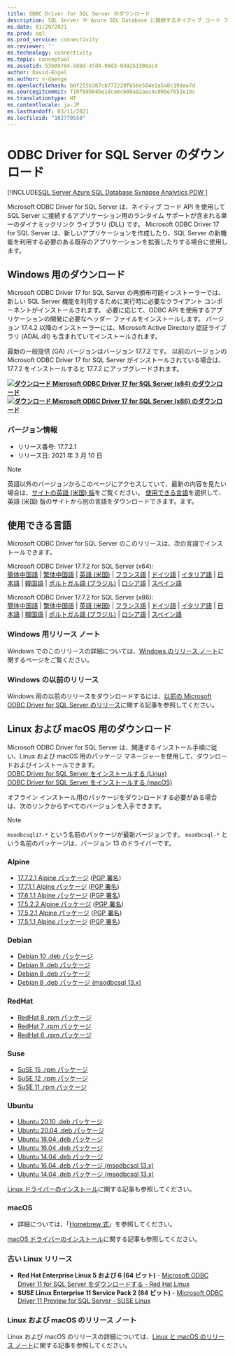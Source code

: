 ```yaml
---
title: ODBC Driver for SQL Server のダウンロード
description: SQL Server や Azure SQL Database に接続するネイティブ コード アプリケーションを開発するには、Microsoft ODBC Driver for SQL Server をダウンロードします。
ms.date: 01/29/2021
ms.prod: sql
ms.prod_service: connectivity
ms.reviewer: ''
ms.technology: connectivity
ms.topic: conceptual
ms.assetid: 53b09784-bb9d-4fd4-99d3-0492b3308ac4
author: David-Engel
ms.author: v-daenge
ms.openlocfilehash: b0f215b387cb772220fb56e504e1a5a8c19daa7d
ms.sourcegitcommit: f10f0d604be1dce6c600a92aec4c095e7b52e19c
ms.translationtype: HT
ms.contentlocale: ja-JP
ms.lasthandoff: 03/11/2021
ms.locfileid: "102770550"
---
```

# <a name="download-odbc-driver-for-sql-server"></a>ODBC Driver for SQL Server のダウンロード

[!INCLUDE[SQL Server Azure SQL Database Synapse Analytics PDW ](../../includes/applies-to-version/sql-asdb-asdbmi-asa-pdw.md)]

Microsoft ODBC Driver for SQL Server は、ネイティブ コード API を使用して SQL Server に接続するアプリケーション用のランタイム サポートが含まれる単一のダイナミックリンク ライブラリ (DLL) です。 Microsoft ODBC Driver 17 for SQL Server は、新しいアプリケーションを作成したり、SQL Server の新機能を利用する必要のある既存のアプリケーションを拡張したりする場合に使用します。

## <a name="download-for-windows"></a>Windows 用のダウンロード

Microsoft ODBC Driver 17 for SQL Server の再頒布可能インストーラーでは、新しい SQL Server 機能を利用するために実行時に必要なクライアント コンポーネントがインストールされます。 必要に応じて、ODBC API を使用するアプリケーションの開発に必要なヘッダー ファイルをインストールします。 バージョン 17.4.2 以降のインストーラーには、Microsoft Active Directory 認証ライブラリ (ADAL.dll) も含まれていてインストールされます。

最新の一般提供 (GA) バージョンはバージョン 17.7.2 です。 以前のバージョンの Microsoft ODBC Driver 17 for SQL Server がインストールされている場合は、17.7.2 をインストールすると 17.7.2 にアップグレードされます。

**[![ダウンロード](../../ssms/media/download-icon.png) Microsoft ODBC Driver 17 for SQL Server (x64) のダウンロード](https://go.microsoft.com/fwlink/?linkid=2156851)**  
**[![ダウンロード](../../ssms/media/download-icon.png) Microsoft ODBC Driver 17 for SQL Server (x86) のダウンロード](https://go.microsoft.com/fwlink/?linkid=2156749)**  

### <a name="version-information"></a>バージョン情報

- リリース番号: 17.7.2.1
- リリース日: 2021 年 3 月 10 日

> [!Note]
> 英語以外のバージョンからこのページにアクセスしていて、最新の内容を見たい場合は、[サイトの英語 (米国) 版]()をご覧ください。 [使用できる言語](#available-languages)を選択して、英語 (米国) 版のサイトから別の言語をダウンロードできます。ます。

## <a name="available-languages"></a>使用できる言語

Microsoft ODBC Driver for SQL Server のこのリリースは、次の言語でインストールできます。

Microsoft ODBC Driver 17.7.2 for SQL Server (x64):  
[簡体中国語](https://go.microsoft.com/fwlink/?linkid=2156851&clcid=0x804) | [繁体中国語](https://go.microsoft.com/fwlink/?linkid=2156851&clcid=0x404) | [英語 (米国)](https://go.microsoft.com/fwlink/?linkid=2156851&clcid=0x409) | [フランス語](https://go.microsoft.com/fwlink/?linkid=2156851&clcid=0x40c) | [ドイツ語](https://go.microsoft.com/fwlink/?linkid=2156851&clcid=0x407) | [イタリア語](https://go.microsoft.com/fwlink/?linkid=2156851&clcid=0x410) | [日本語](https://go.microsoft.com/fwlink/?linkid=2156851&clcid=0x411) | [韓国語](https://go.microsoft.com/fwlink/?linkid=2156851&clcid=0x412) | [ポルトガル語 (ブラジル)](https://go.microsoft.com/fwlink/?linkid=2156851&clcid=0x416) | [ロシア語](https://go.microsoft.com/fwlink/?linkid=2156851&clcid=0x419) | [スペイン語](https://go.microsoft.com/fwlink/?linkid=2156851&clcid=0x40a)

Microsoft ODBC Driver 17.7.2 for SQL Server (x86):  
[簡体中国語](https://go.microsoft.com/fwlink/?linkid=2156749&clcid=0x804) | [繁体中国語](https://go.microsoft.com/fwlink/?linkid=2156749&clcid=0x404) | [英語 (米国)](https://go.microsoft.com/fwlink/?linkid=2156749&clcid=0x409) | [フランス語](https://go.microsoft.com/fwlink/?linkid=2156749&clcid=0x40c) | [ドイツ語](https://go.microsoft.com/fwlink/?linkid=2156749&clcid=0x407) | [イタリア語](https://go.microsoft.com/fwlink/?linkid=2156749&clcid=0x410) | [日本語](https://go.microsoft.com/fwlink/?linkid=2156749&clcid=0x411) | [韓国語](https://go.microsoft.com/fwlink/?linkid=2156749&clcid=0x412) | [ポルトガル語 (ブラジル)](https://go.microsoft.com/fwlink/?linkid=2156749&clcid=0x416) | [ロシア語](https://go.microsoft.com/fwlink/?linkid=2156749&clcid=0x419) | [スペイン語](https://go.microsoft.com/fwlink/?linkid=2156749&clcid=0x40a)

### <a name="release-notes-for-windows"></a>Windows 用リリース ノート

Windows でのこのリリースの詳細については、[Windows のリリース ノート](windows\release-notes-odbc-sql-server-windows.md)に関するページをご覧ください。

### <a name="previous-releases-for-windows"></a>Windows の以前のリリース

Windows 用の以前のリリースをダウンロードするには、[以前の Microsoft ODBC Driver for SQL Server のリリース](windows\release-notes-odbc-sql-server-windows.md#previous-releases)に関する記事を参照してください。

## <a name="download-for-linux-and-macos"></a>Linux および macOS 用のダウンロード

Microsoft ODBC Driver for SQL Server は、関連するインストール手順に従い、Linux および macOS 用のパッケージ マネージャーを使用して、ダウンロードおよびインストールできます。  
[ODBC Driver for SQL Server をインストールする (Linux)](linux-mac\installing-the-microsoft-odbc-driver-for-sql-server.md)  
[ODBC Driver for SQL Server をインストールする (macOS)](linux-mac\install-microsoft-odbc-driver-sql-server-macos.md)  

オフライン インストール用のパッケージをダウンロードする必要がある場合は、次のリンクからすべてのバージョンを入手できます。

> [!Note]
> `msodbcsql17-*` という名前のパッケージが最新バージョンです。 `msodbcsql-*` という名前のパッケージは、バージョン 13 のドライバーです。

### <a name="alpine"></a>Alpine

- [17.7.2.1 Alpine パッケージ](https://download.microsoft.com/download/e/4/e/e4e67866-dffd-428c-aac7-8d28ddafb39b/msodbcsql17_17.7.2.1-1_amd64.apk) ([PGP 署名](https://download.microsoft.com/download/e/4/e/e4e67866-dffd-428c-aac7-8d28ddafb39b/msodbcsql17_17.7.2.1-1_amd64.sig))
- [17.7.1.1 Alpine パッケージ](https://download.microsoft.com/download/e/4/e/e4e67866-dffd-428c-aac7-8d28ddafb39b/msodbcsql17_17.7.1.1-1_amd64.apk) ([PGP 署名](https://download.microsoft.com/download/e/4/e/e4e67866-dffd-428c-aac7-8d28ddafb39b/msodbcsql17_17.7.1.1-1_amd64.sig))
- [17.6.1.1 Alpine パッケージ](https://download.microsoft.com/download/e/4/e/e4e67866-dffd-428c-aac7-8d28ddafb39b/msodbcsql17_17.6.1.1-1_amd64.apk) ([PGP 署名](https://download.microsoft.com/download/e/4/e/e4e67866-dffd-428c-aac7-8d28ddafb39b/msodbcsql17_17.6.1.1-1_amd64.sig))
- [17.5.2.2 Alpine パッケージ](https://download.microsoft.com/download/e/4/e/e4e67866-dffd-428c-aac7-8d28ddafb39b/msodbcsql17_17.5.2.2-1_amd64.apk) ([PGP 署名](https://download.microsoft.com/download/e/4/e/e4e67866-dffd-428c-aac7-8d28ddafb39b/msodbcsql17_17.5.2.2-1_amd64.sig))
- [17.5.2.1 Alpine パッケージ](https://download.microsoft.com/download/e/4/e/e4e67866-dffd-428c-aac7-8d28ddafb39b/msodbcsql17_17.5.2.1-1_amd64.apk) ([PGP 署名](https://download.microsoft.com/download/e/4/e/e4e67866-dffd-428c-aac7-8d28ddafb39b/msodbcsql17_17.5.2.1-1_amd64.sig))
- [17.5.1.1 Alpine パッケージ](https://download.microsoft.com/download/e/4/e/e4e67866-dffd-428c-aac7-8d28ddafb39b/msodbcsql17_17.5.1.1-1_amd64.apk) ([PGP 署名](https://download.microsoft.com/download/e/4/e/e4e67866-dffd-428c-aac7-8d28ddafb39b/msodbcsql17_17.5.1.1-1_amd64.sig))

### <a name="debian"></a>Debian

- [Debian 10 .deb パッケージ](https://packages.microsoft.com/debian/10/prod/pool/main/m/msodbcsql17/)
- [Debian 9 .deb パッケージ](https://packages.microsoft.com/debian/9/prod/pool/main/m/msodbcsql17/)
- [Debian 8 .deb パッケージ](https://packages.microsoft.com/debian/8/prod/pool/main/m/msodbcsql17/)
- [Debian 8 .deb パッケージ (msodbcsql 13.x)](https://packages.microsoft.com/debian/8/prod/pool/main/m/msodbcsql/)

### <a name="redhat"></a>RedHat

- [RedHat 8 .rpm パッケージ](https://packages.microsoft.com/rhel/8/prod/)
- [RedHat 7 .rpm パッケージ](https://packages.microsoft.com/rhel/7/prod/)
- [RedHat 6 .rpm パッケージ](https://packages.microsoft.com/rhel/6/prod/)

### <a name="suse"></a>Suse

- [SuSE 15 .rpm パッケージ](https://packages.microsoft.com/sles/15/prod/)
- [SuSE 12 .rpm パッケージ](https://packages.microsoft.com/sles/12/prod/)
- [SuSE 11 .rpm パッケージ](https://packages.microsoft.com/sles/11/prod/)

### <a name="ubuntu"></a>Ubuntu

- [Ubuntu 20.10 .deb パッケージ](https://packages.microsoft.com/ubuntu/20.10/prod/pool/main/m/msodbcsql17/)
- [Ubuntu 20.04 .deb パッケージ](https://packages.microsoft.com/ubuntu/20.04/prod/pool/main/m/msodbcsql17/)
- [Ubuntu 18.04 .deb パッケージ](https://packages.microsoft.com/ubuntu/18.04/prod/pool/main/m/msodbcsql17/)
- [Ubuntu 16.04 .deb パッケージ](https://packages.microsoft.com/ubuntu/16.04/prod/pool/main/m/msodbcsql17/)
- [Ubuntu 14.04 .deb パッケージ](https://packages.microsoft.com/ubuntu/14.04/prod/pool/main/m/msodbcsql17/)
- [Ubuntu 16.04 .deb パッケージ (msodbcsql 13.x)](https://packages.microsoft.com/ubuntu/16.04/prod/pool/main/m/msodbcsql/)
- [Ubuntu 14.04 .deb パッケージ (msodbcsql 13.x)](https://packages.microsoft.com/ubuntu/14.04/prod/pool/main/m/msodbcsql/)

[Linux ドライバーのインストール](linux-mac/installing-the-microsoft-odbc-driver-for-sql-server.md)に関する記事も参照してください。

### <a name="macos"></a>macOS

- 詳細については、「[Homebrew 式](https://github.com/Microsoft/homebrew-mssql-release)」を参照してください。

[macOS ドライバーのインストール](linux-mac/install-microsoft-odbc-driver-sql-server-macos.md)に関する記事も参照してください。

### <a name="older-linux-releases"></a>古い Linux リリース

- **Red Hat Enterprise Linux 5 および 6 (64 ビット)**  - [Microsoft ODBC Driver 11 for SQL Server をダウンロードする - Red Hat Linux](https://go.microsoft.com/fwlink/?LinkId=267321)  
- **SUSE Linux Enterprise 11 Service Pack 2 (64 ビット)**  - [Microsoft ODBC Driver 11 Preview for SQL Server - SUSE Linux](https://go.microsoft.com/fwlink/?LinkId=264916)

### <a name="release-notes-for-linux-and-macos"></a>Linux および macOS のリリース ノート

Linux および macOS のリリースの詳細については、[Linux と macOS のリリース ノート](linux-mac\release-notes-odbc-sql-server-linux-mac.md)に関する記事を参照してください。
